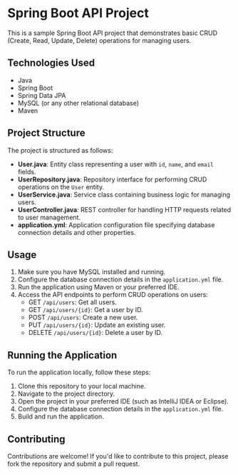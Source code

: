 # Spring Boot API Project

This is a sample Spring Boot API project that demonstrates basic CRUD (Create, Read, Update, Delete) operations for managing users.

## Technologies Used

- Java
- Spring Boot
- Spring Data JPA
- MySQL (or any other relational database)
- Maven

## Project Structure

The project is structured as follows:

- **User.java**: Entity class representing a user with `id`, `name`, and `email` fields.
- **UserRepository.java**: Repository interface for performing CRUD operations on the `User` entity.
- **UserService.java**: Service class containing business logic for managing users.
- **UserController.java**: REST controller for handling HTTP requests related to user management.
- **application.yml**: Application configuration file specifying database connection details and other properties.
  
## Usage

1. Make sure you have MySQL installed and running.
2. Configure the database connection details in the `application.yml` file.
3. Run the application using Maven or your preferred IDE.
4. Access the API endpoints to perform CRUD operations on users:
   - GET `/api/users`: Get all users.
   - GET `/api/users/{id}`: Get a user by ID.
   - POST `/api/users`: Create a new user.
   - PUT `/api/users/{id}`: Update an existing user.
   - DELETE `/api/users/{id}`: Delete a user by ID.

## Running the Application

To run the application locally, follow these steps:

1. Clone this repository to your local machine.
2. Navigate to the project directory.
3. Open the project in your preferred IDE (such as IntelliJ IDEA or Eclipse).
4. Configure the database connection details in the `application.yml` file.
5. Build and run the application.

## Contributing

Contributions are welcome! If you'd like to contribute to this project, please fork the repository and submit a pull request.


